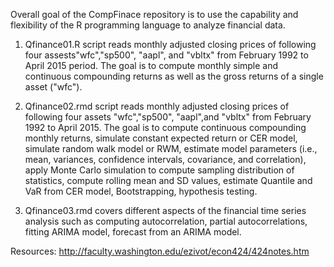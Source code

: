 Overall goal of the CompFinace repository is to use the capability and flexibility of the R programming language to analyze financial data.

1. Qfinance01.R script reads monthly adjusted closing prices of following four assests"wfc","sp500", "aapl", and "vbltx" from February 1992 to April 2015 period. The goal is to compute monthly simple and continuous compounding returns as well as the gross returns of a single asset ("wfc").

2. Qfinance02.rmd script reads monthly adjusted closing prices of following four assets "wfc","sp500", "aapl",and "vbltx" from February 1992 to April 2015. The goal is to compute continuous compounding monthly returns, simulate constant expected return or CER model, simulate random walk model or RWM, estimate model parameters (i.e., mean, variances, confidence intervals, covariance, and correlation), apply Monte Carlo simulation to compute sampling distribution of statistics, compute rolling mean and SD values, estimate Quantile and VaR from CER model, Bootstrapping, hypothesis testing.

3. Qfinance03.rmd covers different aspects of the financial time series analysis such as computing autocorrelation, partial autocorrelations, fitting ARIMA model, forecast from an ARIMA model.



Resources: http://faculty.washington.edu/ezivot/econ424/424notes.htm
